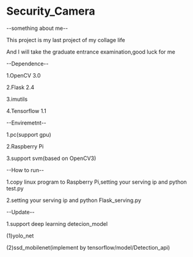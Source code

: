 # Security_Camera

--something about me--</p>
This project is my last project of my collage life</p>
And I will take the graduate entrance examination,good luck for me</p>


--Dependence--</p>
1.OpenCV 3.0</p>
2.Flask 2.4</p>
3.imutils</p>
4.Tensorflow 1.1</p>
</p>

--Enviremetnt--</p>
1.pc(support gpu)</p>
2.Raspberry Pi</p>
3.support svm(based on OpenCV3)</p>
</p>

--How to run--</p>
1.copy linux program to Raspberry Pi,setting your serving ip and python test.py</p>
2.setting your serving ip and python Flask_serving.py</p>
</p>

--Update--</p>
1.support deep learning detecion_model</p>
(1)yolo_net</p>
(2)ssd_mobilenet(implement by tensorflow/model/Detection_api)</p>


